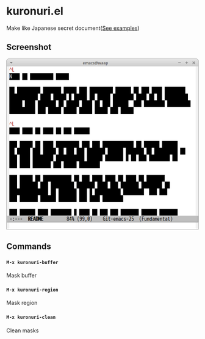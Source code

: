 # kuronuri.el

Make like Japanese secret document([See examples](https://www.google.co.jp/search?biw=1366&bih=666&tbm=isch&sa=1&q=黒塗り+文書&oq=黒塗り+文書&gs_l=img.3..0i4i10i37i24.1628.6464.0.7071.34.23.0.0.0.0.165.1962.16j5.21.0....0...1c.1.64.img..18.15.1486.ZFuC9AEhvEo))

## Screenshot

![kuronuri](image/kuronuri.png)

## Commands

#### `M-x kuronuri-buffer`

Mask buffer

#### `M-x kuronuri-region`

Mask region

#### `M-x kuronuri-clean`

Clean masks
